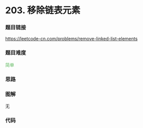 # 203. 移除链表元素

### 题目链接

https://leetcode-cn.com/problems/remove-linked-list-elements

### 题目难度

<font color=#5CB85C>简单</font>

### 思路



### 图解

无

### 代码

```python
```